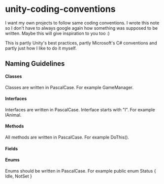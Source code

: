 # unity-coding-conventions
I want my own projects to follow same coding conventions. I wrote this note so I don't have to always google again how something was supposed to be written. Maybe this will give inspiration to you too :)

This is partly Unity's best practices, partly Microsoft's C# conventions and partly just how I like to do it myself.

## Naming Guidelines

#### Classes
Classes are written in PascalCase. For example GameManager.

#### Interfaces
Interfaces are written in PascalCase. Interface starts with "I". For example IAnimal.

#### Methods
All methods are written in PascalCase. For example DoThis().

#### Fields

#### Enums
Enums should be written in PascalCase. For example public enum Status { Idle, NotSet }
